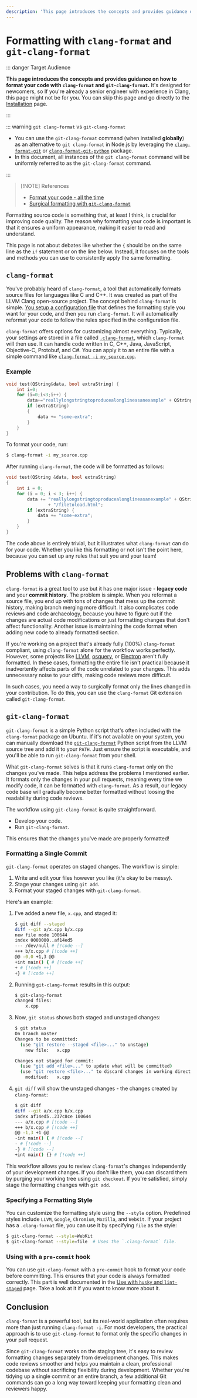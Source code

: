 ```yaml
---
description: 'This page introduces the concepts and provides guidance on how to format your code with `clang-format` and `git-clang-format`.'
---
```


# Formatting with `clang-format` and `git-clang-format`

::: danger Target Audience

**This page introduces the concepts and provides guidance on how to format your code with `clang-format` and `git-clang-format`.** It's designed for newcomers, so If you're already a senior engineer with experience in Clang, this page might not be for you. You can skip this page and go directly to the [Installation](installation.md) page.

:::

::: warning `git clang-format` vs `git-clang-format`

- You can use the `git-clang-format` command (when installed **globally**) as an alternative to `git clang-format` in Node.js by leveraging the [`clang-format-git`](../apis/clang-format-git.md) or [`clang-format-git-python`](../apis/clang-format-git-python.md) package.
- In this document, all instances of the `git clang-format` command will be uniformly referred to as the `git-clang-format` command.

:::

> [!NOTE] References
>
> - [Format your code - all the time](https://ortogonal.github.io/cpp/git-clang-format/)
> - [Surgical formatting with `git-clang-format`](https://offlinemark.com/surgical-formatting-with-git-clang-format/)

Formatting source code is something that, at least I think, is crucial for improving code quality. The reason why formatting your code is important is that it ensures a uniform appearance, making it easier to read and understand.

This page is not about debates like whether the `{` should be on the same line as the `if` statement or on the line below. Instead, it focuses on the tools and methods you can use to consistently apply the same formatting.

## `clang-format`

You've probably heard of `clang-format`, a tool that automatically formats source files for languages like C and C++. It was created as part of the LLVM Clang open-source project. The concept behind `clang-format` is simple. [You setup a configuration file](/docs/get-started/configuration) that defines the formatting style you want for your code, and then you run `clang-format`. It will automatically reformat your code to follow the rules specified in the configuration file.

`clang-format` offers options for customizing almost everything. Typically, your settings are stored in a file called [`.clang-format`](/docs/get-started/configuration), which `clang-format` will then use. It can handle code written in C, C++, Java, JavaScript, Objective-C, Protobuf, and C#. You can apply it to an entire file with a simple command like [`clang-format -i my_source.cpp`](/docs/get-started/cli#frequently-used-commands).

### Example

```cpp [my_source.cpp]
void test(QString&data, bool extraString) {
    int i=0;
    for (i=0;i<3;i++) {
        data+="reallylongstringtoproducealonglineasanexample" + QString::number(i * 1000) + "/filetoload.html";
        if (extraString)
        {
            data += "some-extra";
        }
    }
}
```

To format your code, run:

```sh
$ clang-format -i my_source.cpp
```

After running `clang-format`, the code will be formatted as follows:

```cpp [my_source.cpp]
void test(QString &data, bool extraString)
{
    int i = 0;
    for (i = 0; i < 3; i++) {
        data += "reallylongstringtoproducealonglineasanexample" + QString::number(i * 1000)
                + "/filetoload.html";
        if (extraString) {
            data += "some-extra";
        }
    }
}
```

The code above is entirely trivial, but it illustrates what `clang-format` can do for your code. Whether you like this formatting or not isn't the point here, because you can set up any rules that suit you and your team!

## Problems with `clang-format`

`clang-format` is a great tool to use but it has one major issue - **legacy code** and your **commit history**. The problem is simple. When you reformat a source file, you end up with tons of changes that mess up the commit history, making branch merging more difficult. It also complicates code reviews and code archaeology, because you have to figure out if the changes are actual code modifications or just formatting changes that don't affect functionality. Another issue is maintaining the code format when adding new code to already formatted section.

If you're working on a project that's already fully (100%) `clang-format` compliant, using `clang-format` alone for the workflow works perfectly. However, some projects like [LLVM](https://github.com/llvm/llvm-project), [osquery](https://github.com/osquery/osquery), or [Electron](https://github.com/electron/electron) aren't fully formatted. In these cases, formatting the entire file isn't practical because it inadvertently affects parts of the code unrelated to your changes. This adds unnecessary noise to your diffs, making code reviews more difficult.

In such cases, you need a way to surgically format only the lines changed in your contribution. To do this, you can use the `clang-format` Git extension called `git-clang-format`.

## `git-clang-format`

`git-clang-format` is a simple Python script that's often included with the `clang-format` package on Ubuntu. If it's not available on your system, you can manually download the [`git-clang-format`](https://github.com/llvm/llvm-project/blob/main/clang/tools/clang-format/git-clang-format) Python script from the LLVM source tree and add it to your `PATH`. Just ensure the script is executable, and you'll be able to run `git-clang-format` from your shell.

What `git-clang-format` solves is that it runs `clang-format` only on the changes you've made. This helps address the problems I mentioned earlier. It formats only the changes in your pull requests, meaning every time we modify code, it can be formatted with `clang-format`. As a result, our legacy code base will gradually become better formatted without loosing the readability during code reviews.

The workflow using `git-clang-format` is quite straightforward.

- Develop your code.
- Run `git-clang-format`.

This ensures that the changes you've made are properly formatted!

### Formatting a Single Commit

`git-clang-format` operates on staged changes. The workflow is simple:

1. Write and edit your files however you like (it's okay to be messy).
1. Stage your changes using `git add`.
1. Format your staged changes with `git-clang-format`.

Here's an example:

1. I've added a new file, `x.cpp`, and staged it:

    ```sh
    $ git diff --staged
    diff --git a/x.cpp b/x.cpp
    new file mode 100644
    index 0000000..af14ed5
    --- /dev/null # [!code --]
    +++ b/x.cpp # [!code ++]
    @@ -0,0 +1,3 @@
    +int main() { # [!code ++]
    + # [!code ++]
    +} # [!code ++]
    ```

1. Running `git-clang-format` results in this output:

    ```sh
    $ git-clang-format
    changed files:
        x.cpp
    ```

1. Now, `git status` shows both staged and unstaged changes:

    ```sh
    $ git status
    On branch master
    Changes to be committed:
      (use "git restore --staged <file>..." to unstage)
        new file:   x.cpp

    Changes not staged for commit:
      (use "git add <file>..." to update what will be committed)
      (use "git restore <file>..." to discard changes in working directory)
        modified:   x.cpp
    ```

1. `git diff` will show the unstaged changes - the changes created by `clang-format`:

    ```sh
    $ git diff
    diff --git a/x.cpp b/x.cpp
    index af14ed5..237c8ce 100644
    --- a/x.cpp # [!code --]
    +++ b/x.cpp # [!code ++]
    @@ -1,3 +1 @@
    -int main() { # [!code --]
    - # [!code --]
    -} # [!code --]
    +int main() {} # [!code ++]
    ```

This workflow allows you to review `clang-format`'s changes independently of your development changes. If you don't like them, you can discard them by purging your working tree using `git checkout`. If you're satisfied, simply stage the formatting changes with `git add`.

### Specifying a Formatting Style

You can customize the formatting style using the `--style` option. Predefined styles include `LLVM`, `Google`, `Chromium`, `Mozilla`, and `WebKit`. If your project has a `.clang-format` file, you can use it by specifying `file` as the style:

```sh
$ git-clang-format --style=WebKit
$ git-clang-format --style=file  # Uses the `.clang-format` file.
```

### Using with a `pre-commit` hook

You can use `git-clang-format` with a `pre-commit` hook to format your code before committing. This ensures that your code is always formatted correctly. This part is well documented in the [Use with `husky` and `lint-staged`](use-with-husky-and-lint-staged.md) page. Take a look at it if you want to know more about it.

## Conclusion

`clang-format` is a powerful tool, but its real-world application often requires more than just running `clang-format -i`. For most developers, the practical approach is to use `git-clang-format` to format only the specific changes in your pull request.

Since `git-clang-format` works on the staging tree, it's easy to review formatting changes separately from development changes. This makes code reviews smoother and helps you maintain a clean, professional codebase without sacrificing flexibility during development. Whether you're tidying up a single commit or an entire branch, a few additional Git commands can go a long way toward keeping your formatting clean and reviewers happy.
